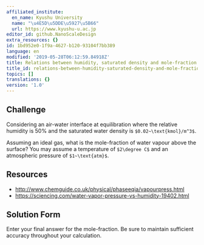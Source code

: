 ```yaml
---
affiliated_institute:
  en_name: Kyushu University
  name: "\u4E5D\u5DDE\u5927\u5B66"
  url: https://www.kyushu-u.ac.jp
editor_id: github.NanoScaleDesign
extra_resources: {}
id: 1bd952e0-1f9a-4627-b120-93104f7bb389
language: en
modified: '2019-05-28T06:12:59.84918Z'
title: Relations between humidity, saturated density and mole-fraction
title_id: relations-between-humidity-saturated-density-and-mole-fraction
topics: []
translations: {}
version: '1.0'
---
```


## Challenge
Considering an air-water interface at equilibration where the relative humidity is 50% and the saturated water density is `$0.02~\text{kmol}/m^3$`.

Assuming an ideal gas, what is the mole-fraction of water vapour above the surface? You may assume a temperature of `$2\degree C$` and an atmospheric pressure of `$1~\text{atm}$`.

## Resources

- http://www.chemguide.co.uk/physical/phaseeqia/vapourpress.html
- https://sciencing.com/water-vapor-pressure-vs-humidity-19402.html

## Solution Form
Enter your final answer for the mole-fraction. Be sure to maintain sufficient accuracy throughout your calculation.
